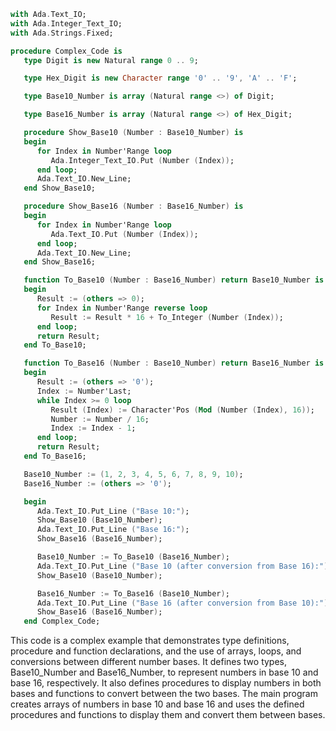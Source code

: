 ```ada
with Ada.Text_IO;
with Ada.Integer_Text_IO;
with Ada.Strings.Fixed;

procedure Complex_Code is
   type Digit is new Natural range 0 .. 9;

   type Hex_Digit is new Character range '0' .. '9', 'A' .. 'F';

   type Base10_Number is array (Natural range <>) of Digit;

   type Base16_Number is array (Natural range <>) of Hex_Digit;

   procedure Show_Base10 (Number : Base10_Number) is
   begin
      for Index in Number'Range loop
         Ada.Integer_Text_IO.Put (Number (Index));
      end loop;
      Ada.Text_IO.New_Line;
   end Show_Base10;

   procedure Show_Base16 (Number : Base16_Number) is
   begin
      for Index in Number'Range loop
         Ada.Text_IO.Put (Number (Index));
      end loop;
      Ada.Text_IO.New_Line;
   end Show_Base16;

   function To_Base10 (Number : Base16_Number) return Base10_Number is
   begin
      Result := (others => 0);
      for Index in Number'Range reverse loop
         Result := Result * 16 + To_Integer (Number (Index));
      end loop;
      return Result;
   end To_Base10;

   function To_Base16 (Number : Base10_Number) return Base16_Number is
   begin
      Result := (others => '0');
      Index := Number'Last;
      while Index >= 0 loop
         Result (Index) := Character'Pos (Mod (Number (Index), 16));
         Number := Number / 16;
         Index := Index - 1;
      end loop;
      return Result;
   end To_Base16;

   Base10_Number := (1, 2, 3, 4, 5, 6, 7, 8, 9, 10);
   Base16_Number := (others => '0');

   begin
      Ada.Text_IO.Put_Line ("Base 10:");
      Show_Base10 (Base10_Number);
      Ada.Text_IO.Put_Line ("Base 16:");
      Show_Base16 (Base16_Number);

      Base10_Number := To_Base10 (Base16_Number);
      Ada.Text_IO.Put_Line ("Base 10 (after conversion from Base 16):");
      Show_Base10 (Base10_Number);

      Base16_Number := To_Base16 (Base10_Number);
      Ada.Text_IO.Put_Line ("Base 16 (after conversion from Base 10):");
      Show_Base16 (Base16_Number);
   end Complex_Code;
```

This code is a complex example that demonstrates type definitions, procedure and function declarations, and the use of arrays, loops, and conversions between different number bases. It defines two types, Base10_Number and Base16_Number, to represent numbers in base 10 and base 16, respectively. It also defines procedures to display numbers in both bases and functions to convert between the two bases. The main program creates arrays of numbers in base 10 and base 16 and uses the defined procedures and functions to display them and convert them between bases.